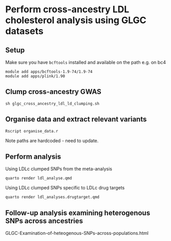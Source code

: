 # Perform cross-ancestry LDL cholesterol analysis using GLGC datasets 

## Setup

Make sure you have `bcftools` installed and available on the path e.g. on bc4

```
module add apps/bcftools-1.9-74/1.9-74
module add apps/plink/1.90
```

## Clump cross-ancestry GWAS

```
sh glgc_cross_ancestry_ldl_ld_clumping.sh
```

## Organise data and extract relevant variants

```
Rscript organise_data.r
```

Note paths are hardcoded - need to update.

## Perform analysis
Using LDLc clumped SNPs from the meta-analysis
```
quarto render ldl_analyse.qmd
```
Using LDLc clumped SNPs specific to LDLc drug targets 
```
quarto render ldl_analyses.drugtarget.qmd
```

## Follow-up analysis examining heterogenous SNPs across ancestries
GLGC-Examination-of-heteogenous-SNPs-across-populations.html 
```
